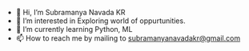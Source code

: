 - 👋 Hi, I’m Subramanya Navada KR
- 👀 I’m interested in Exploring world of oppurtunities.
- 🌱 I’m currently learning Python, ML
- 📫 How to reach me by mailing to subramanyanavadakr@gmail.com

<!---
subramanyanavada123/subramanyanavada123 is a ✨ special ✨ repository because its `README.md` (this file) appears on your GitHub profile.
You can click the Preview link to take a look at your changes.
--->

